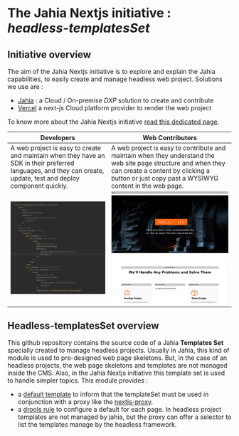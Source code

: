 # The Jahia Nextjs initiative : *headless-templatesSet*

## Initiative overview

The aim of the Jahia Nextjs initiative is to explore and explain
the Jahia capabilities, to easily create and manage headless web project.
Solutions we use are :
- [Jahia][jahia-website] : a Cloud / On-premise *DXP* solution to create and contribute
- [Vercel][vercel-website] a next-js Cloud platform provider to render the web project

To know more about the Jahia Nextjs initiative [read this dedicated page][initiative.md].

|Developers|Web Contributors|
|---|---|
|A web project is easy to create and maintain when they have an SDK in their preferred languages, and they can create, update, test and deploy component quickly.| A web project is easy to contribute and maintain when they understand the web site page structure and when they can create a content by clicking a button or just copy past a WYSIWYG content in the web page.|
| ![100] | ![101] |

## Headless-templatesSet overview
This github repository contains the source code of a Jahia **Templates Set** specially created
to manage headless projects. Usually in Jahia, this kind of module is used to pre-designed web page skeletons. But,
in the case of an headless projects, the web page skeletons and templates are not managed inside the CMS.
Also, in the Jahia Nextjs initiative this template set is used to handle simpler topics. This module provides :
- a [default template][template] to inform that the templateSet must be used in conjunction with a proxy like the [nextjs-proxy].
- a [drools rule][rule] to configure a default for each page. In headless project templates are not managed by jahia, but the proxy
can offer a selector to list the templates manage by the headless framework.

[100]: doc/images/100_DevPageTemplate.png
[101]: doc/images/101_ContribPageTempalte.png

[jahia-website]: https://www.jahia.com
[vercel-website]: https://vercel.com
[initiative.md]: https://github.com/Jahia/jahia-nextjs-initiative/blob/main/README.md
[nextjs-proxy]: https://github.com/Jahia/nextjs-proxy

[template]: ./src/main/resources/jnt_template/html/template.headless-templatesSet.jsp
[rule]: ./src/main/resources/META-INF/rules.drl
